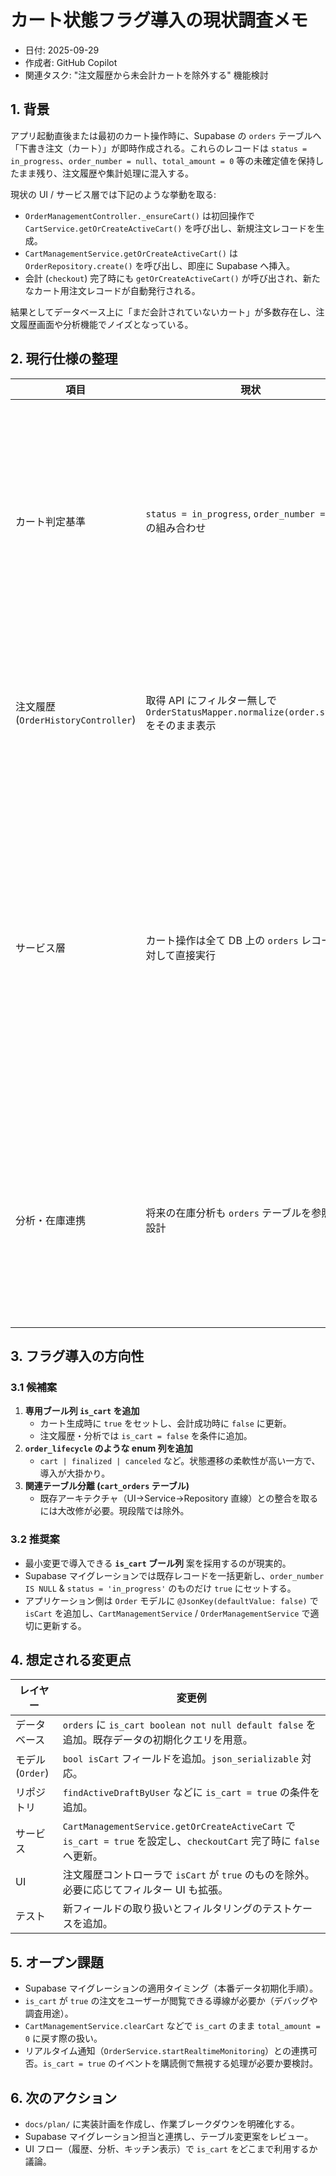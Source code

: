# カート状態フラグ導入の現状調査メモ

- 日付: 2025-09-29
- 作成者: GitHub Copilot
- 関連タスク: "注文履歴から未会計カートを除外する" 機能検討

## 1. 背景

アプリ起動直後または最初のカート操作時に、Supabase の `orders` テーブルへ「下書き注文（カート）」が即時作成される。これらのレコードは `status = in_progress`、`order_number = null`、`total_amount = 0` 等の未確定値を保持したまま残り、注文履歴や集計処理に混入する。

現状の UI / サービス層では下記のような挙動を取る:

- `OrderManagementController._ensureCart()` は初回操作で `CartService.getOrCreateActiveCart()` を呼び出し、新規注文レコードを生成。
- `CartManagementService.getOrCreateActiveCart()` は `OrderRepository.create()` を呼び出し、即座に Supabase へ挿入。
- 会計 (`checkout`) 完了時にも `getOrCreateActiveCart()` が呼び出され、新たなカート用注文レコードが自動発行される。

結果としてデータベース上に「まだ会計されていないカート」が多数存在し、注文履歴画面や分析機能でノイズとなっている。

## 2. 現行仕様の整理

| 項目 | 現状 | 課題 |
| --- | --- | --- |
| カート判定基準 | `status = in_progress`, `order_number = null` の組み合わせ | 過去の実注文が同条件になり得る可能性があり、明確な識別子がない |
| 注文履歴 (`OrderHistoryController`) | 取得 API にフィルター無しで `OrderStatusMapper.normalize(order.status)` をそのまま表示 | 未会計カートが表示され、履歴が汚れる |
| サービス層 | カート操作は全て DB 上の `orders` レコードに対して直接実行 | ローカルキャッシュが無いため、カート判定のための追加情報は DB 側に持たせる必要がある |
| 分析・在庫連携 | 将来の在庫分析も `orders` テーブルを参照する設計 | フラグを導入しないと、未確定レコードが集計の妨げになる |

## 3. フラグ導入の方向性

### 3.1 候補案

1. **専用ブール列 `is_cart` を追加**
   - カート生成時に `true` をセットし、会計成功時に `false` に更新。
   - 注文履歴・分析では `is_cart = false` を条件に追加。
2. **`order_lifecycle` のような enum 列を追加**
   - `cart | finalized | canceled` など。状態遷移の柔軟性が高い一方で、導入が大掛かり。
3. **関連テーブル分離 (`cart_orders` テーブル)**
   - 既存アーキテクチャ（UI→Service→Repository 直線）との整合を取るには大改修が必要。現段階では除外。

### 3.2 推奨案

- 最小変更で導入できる **`is_cart` ブール列** 案を採用するのが現実的。
- Supabase マイグレーションでは既存レコードを一括更新し、`order_number IS NULL` & `status = 'in_progress'` のものだけ `true` にセットする。
- アプリケーション側は `Order` モデルに `@JsonKey(defaultValue: false)` で `isCart` を追加し、`CartManagementService` / `OrderManagementService` で適切に更新する。

## 4. 想定される変更点

| レイヤー | 変更例 |
| --- | --- |
| データベース | `orders` に `is_cart boolean not null default false` を追加。既存データの初期化クエリを用意。 |
| モデル (`Order`) | `bool isCart` フィールドを追加。`json_serializable` 対応。 |
| リポジトリ | `findActiveDraftByUser` などに `is_cart = true` の条件を追加。 |
| サービス | `CartManagementService.getOrCreateActiveCart` で `is_cart = true` を設定し、`checkoutCart` 完了時に `false` へ更新。 |
| UI | 注文履歴コントローラで `isCart` が `true` のものを除外。必要に応じてフィルター UI も拡張。 |
| テスト | 新フィールドの取り扱いとフィルタリングのテストケースを追加。 |

## 5. オープン課題

- Supabase マイグレーションの適用タイミング（本番データ初期化手順）。
- `is_cart` が `true` の注文をユーザーが閲覧できる導線が必要か（デバッグや調査用途）。
- `CartManagementService.clearCart` などで `is_cart` のまま `total_amount = 0` に戻す際の扱い。
- リアルタイム通知（`OrderService.startRealtimeMonitoring`）との連携可否。`is_cart = true` のイベントを購読側で無視する処理が必要か要検討。

## 6. 次のアクション

- `docs/plan/` に実装計画を作成し、作業ブレークダウンを明確化する。
- Supabase マイグレーション担当と連携し、テーブル変更案をレビュー。
- UI フロー（履歴、分析、キッチン表示）で `is_cart` をどこまで利用するか議論。
